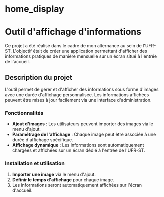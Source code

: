 # home_display

# Outil d'affichage d'informations

Ce projet a été réalisé dans le cadre de mon alternance au sein de l'UFR-ST. L'objectif était de créer une application permettant d'afficher des informations pratiques de manière mensuelle sur un écran situé à l'entrée de l'accueil.

## Description du projet

L'outil permet de gérer et d'afficher des informations sous forme d'images avec une durée d'affichage personnalisée. Les informations affichées peuvent être mises à jour facilement via une interface d'administration.

### Fonctionnalités

- **Ajout d'images** : Les utilisateurs peuvent importer des images via le menu d'ajout.
- **Paramétrage de l'affichage** : Chaque image peut être associée à une durée d'affichage spécifique.
- **Affichage dynamique** : Les informations sont automatiquement chargées et affichées sur un écran dédié à l'entrée de l'UFR-ST.

### Installation et utilisation

1. **Importer une image** via le menu d'ajout.
2. **Définir le temps d'affichage** pour chaque image.
3. Les informations seront automatiquement affichées sur l'écran d'accueil.

